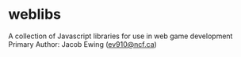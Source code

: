 # weblibs
A collection of Javascript libraries for use in web game development
Primary Author: Jacob Ewing (ev910@ncf.ca)
